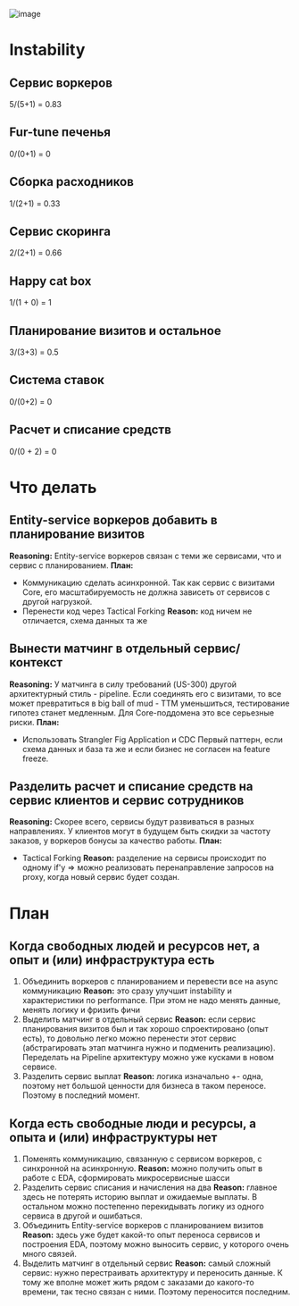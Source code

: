 ![image](https://github.com/VasiliySoldatkin/AS-course/assets/34882906/46866644-aa9c-4060-82a4-cbfedbf6d507)

# Instability
## Сервис воркеров
5/(5+1) = 0.83
## Fur-tune печенья
0/(0+1) = 0
## Сборка расходников
1/(2+1) = 0.33
## Сервис скоринга
2/(2+1) = 0.66
## Happy cat box
1/(1 + 0) = 1
## Планирование визитов и остальное
3/(3+3) = 0.5
## Система ставок
0/(0+2) = 0
## Расчет и списание средств
0/(0 + 2) = 0
# Что делать
## Entity-service воркеров добавить в планирование визитов
**Reasoning:**
Entity-service воркеров связан с теми же сервисами, что и сервис с планированием.
**План:**
- Коммуникацию сделать асинхронной. 
  Так как сервис с визитами Core, его масштабируемость не должна зависеть от сервисов с другой нагрузкой.
- Перенести код через Tactical Forking
  **Reason:** код ничем не отличается, схема данных та же
## Вынести матчинг в отдельный сервис/контекст
**Reasoning:**
У матчинга в силу требований (US-300) другой архитектурный стиль - pipeline.
Если соединять его с визитами, то все может превратиться в big ball of mud - TTM уменьшиться, тестирование гипотез станет медленным. Для Core-поддомена это все серьезные риски.
**План:**
- Использовать Strangler Fig Application и CDC
  Первый паттерн, если схема данных и база та же и если бизнес не согласен на feature freeze.
## Разделить расчет и списание средств на сервис клиентов и сервис сотрудников
**Reasoning:** 
Скорее всего, сервисы будут развиваться в разных направлениях. У клиентов могут в будущем быть скидки за частоту заказов, у воркеров бонусы за качество работы.
**План:**
- Tactical Forking
	**Reason:** разделение на сервисы происходит по одному if'у => можно реализовать перенаправление запросов на proxy, когда новый сервис будет создан.
# План
## Когда свободных людей и ресурсов нет, а опыт и (или) инфраструктура есть
1) Объединить воркеров с планированием и перевести все на async коммуникацию
   **Reason:** это сразу улучшит instability и характеристики по performance. При этом не надо менять данные, менять логику и фризить фичи
2) Выделить матчинг в отдельный сервис
   **Reason:** если сервис планирования визитов был и так хорошо спроектировано (опыт есть), то довольно легко можно перенести этот сервис (абстрагировать этап матчинга нужно и подменить реализацию). 
   Переделать на Pipeline архитектуру можно уже кусками в новом сервисе.
3) Разделить сервис выплат
   **Reason:** логика изначально +- одна, поэтому нет большой ценности для бизнеса в таком переносе. Поэтому в последний момент.
## Когда есть свободные люди и ресурсы, а опыта и (или) инфраструктуры нет
1) Поменять коммуникацию, связанную с сервисом воркеров, с синхронной на асинхронную.
   **Reason:** можно получить опыт в работе с EDA, сформировать микросервисные шасси
2) Разделить сервис списания и начисления на два
	**Reason:** главное здесь не потерять историю выплат и ожидаемые выплаты. В остальном можно постепенно перекидывать логику из одного сервиса в другой и ошибаться.
3) Объединить Entity-service воркеров с планированием визитов
	**Reason:** здесь уже будет какой-то опыт переноса сервисов и построения EDA, поэтому можно выносить сервис, у которого очень много связей.
4) Выделить матчинг в отдельный сервис
   **Reason:** самый сложный сервис: нужно перестраивать архитектуру и переносить данные. К тому же вполне может жить рядом с заказами до какого-то времени, так тесно связан с ними. Поэтому переносится последним.
